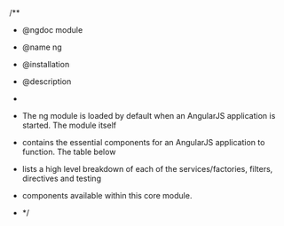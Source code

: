 /\*\*

- @ngdoc module
- @name ng

- @installation
- @description
-
- The ng module is loaded by default when an AngularJS application is started. The module itself
- contains the essential components for an AngularJS application to function. The table below
- lists a high level breakdown of each of the services/factories, filters, directives and testing
- components available within this core module.
- \*/
